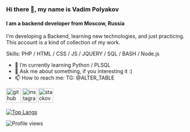 ### Hi there 👋, my name is Vadim Polyakov
#### I am a backend developer from Moscow, Russia
I'm developing a Backend, learning new technologies, and just practicing. This account is a kind of collection of my work.

Skills: PHP / HTML / CSS / JS / JQUERY / SQL / BASH / Node.js

- 🌱 I’m currently learning Python / PLSQL 
- 💬 Ask me about something, if you interesting it :) 
- 📫 How to reach me: TG: @ALTER_TABLE 


[<img src='https://cdn.jsdelivr.net/npm/simple-icons@3.0.1/icons/github.svg' alt='github' height='40'>](https://github.com/doraketa)  [<img src='https://cdn.jsdelivr.net/npm/simple-icons@3.0.1/icons/instagram.svg' alt='instagram' height='40'>](https://www.instagram.com/its_mpleasure/)  [<img src='https://cdn.jsdelivr.net/npm/simple-icons@3.0.1/icons/stackoverflow.svg' alt='stackoverflow' height='40'>](https://stackoverflow.com/users/15636400)  

[![Top Langs](https://github-readme-stats.vercel.app/api/top-langs/?username=doraketa)](https://github.com/anuraghazra/github-readme-stats)

![Profile views](https://gpvc.arturio.dev/doraketa)  
